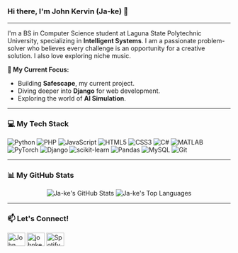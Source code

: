 ### Hi there, I'm John Kervin (Ja-ke) 👋

---

I'm a BS in Computer Science student at Laguna State Polytechnic University, specializing in **Intelligent Systems**. I am a passionate problem-solver who believes every challenge is an opportunity for a creative solution. I also love exploring niche music.

**🌱 My Current Focus:**
- Building **Safescape**, my current project.
- Diving deeper into **Django** for web development.
- Exploring the world of **AI Simulation**.

---

### 💻 My Tech Stack

![Python](https://img.shields.io/badge/python-3670A0?style=for-the-badge&logo=python&logoColor=ffdd54)
![PHP](https://img.shields.io/badge/php-%23777BB4.svg?style=for-the-badge&logo=php&logoColor=white)
![JavaScript](https://img.shields.io/badge/javascript-%23323330.svg?style=for-the-badge&logo=javascript&logoColor=%23F7DF1E)
![HTML5](https://img.shields.io/badge/html5-%23E34F26.svg?style=for-the-badge&logo=html5&logoColor=white)
![CSS3](https://img.shields.io/badge/css3-%231572B6.svg?style=for-the-badge&logo=css3&logoColor=white)
![C#](https://img.shields.io/badge/c%23-%23239120.svg?style=for-the-badge&logo=c-sharp&logoColor=white)
![MATLAB](https://img.shields.io/badge/MATLAB-0076A8?style=for-the-badge&logo=mathworks&logoColor=white)
![PyTorch](https://img.shields.io/badge/PyTorch-%23EE4C2C.svg?style=for-the-badge&logo=PyTorch&logoColor=white)
![Django](https://img.shields.io/badge/django-%23092E20.svg?style=for-the-badge&logo=django&logoColor=white)
![scikit-learn](https://img.shields.io/badge/scikit--learn-%23F7931E.svg?style=for-the-badge&logo=scikit-learn&logoColor=white)
![Pandas](https://img.shields.io/badge/pandas-%23150458.svg?style=for-the-badge&logo=pandas&logoColor=white)
![MySQL](https://img.shields.io/badge/mysql-%2300f.svg?style=for-the-badge&logo=mysql&logoColor=white)
![Git](https://img.shields.io/badge/git-%23F05033.svg?style=for-the-badge&logo=git&logoColor=white)

---

### 📊 My GitHub Stats

<p align="center">
  <img src="https://github-readme-stats.vercel.app/api?username=Toneejake&show_icons=true&theme=dracula&include_all_commits=true&count_private=true" alt="Ja-ke's GitHub Stats" />
  <img src="https://github-readme-stats.vercel.app/api/top-langs/?username=Toneejake&layout=compact&langs_count=8&theme=dracula" alt="Ja-ke's Top Languages" />
</p>

---

### 📫 Let's Connect!

<p align="left">
<a href="https://www.linkedin.com/in/evangelista-john-kervin-d-64a955330/" target="blank"><img align="center" src="https://raw.githubusercontent.com/rahuldkjain/github-profile-readme-generator/master/src/images/icons/Social/linked-in-alt.svg" alt="John Kervin Evangelista" height="30" width="40" /></a>
<a href="mailto:johnkervinevangelista@gmail.com" target="blank"><img align="center" src="https://raw.githubusercontent.com/rahuldkjain/github-profile-readme-generator/master/src/images/icons/Social/google.svg" alt="johnkervinevangelista@gmail.com" height="30" width="40" /></a>
<a href="https://open.spotify.com/" target="blank"><img align="center" src="https://raw.githubusercontent.com/rahuldkjain/github-profile-readme-generator/master/src/images/icons/Social/spotify.svg" alt="Spotify" height="30" width="40" /></a>
</p>
